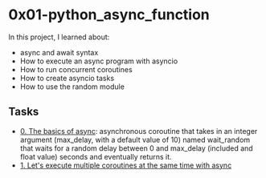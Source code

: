 # 0x01-python_async_function

In this project, I learned about:
+ async and await syntax
+ How to execute an async program with asyncio
+ How to run concurrent coroutines
+ How to create asyncio tasks
+ How to use the random module

## Tasks 
+ [0. The basics of async](https://github.com/Yosef-S-A/alx-backend-python/blob/main/0x01-python_async_function/0-basic_async_syntax.py): asynchronous coroutine that takes in an integer argument (max_delay, with a default value of 10) named wait_random that waits for a random delay between 0 and max_delay (included and float value) seconds and eventually returns it.
+ [1. Let's execute multiple coroutines at the same time with async](https://github.com/Yosef-S-A/alx-backend-python/blob/main/0x01-python_async_function/1-concurrent_coroutines.py)
